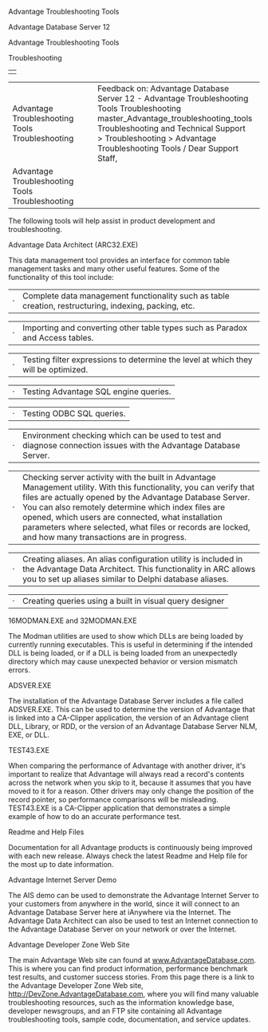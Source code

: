 Advantage Troubleshooting Tools




Advantage Database Server 12  

Advantage Troubleshooting Tools

Troubleshooting

|  |
| --- |
|  |

|  |  |  |  |  |
| --- | --- | --- | --- | --- |
| Advantage Troubleshooting Tools  Troubleshooting |  |  | Feedback on: Advantage Database Server 12 - Advantage Troubleshooting Tools Troubleshooting master\_Advantage\_troubleshooting\_tools Troubleshooting and Technical Support > Troubleshooting > Advantage Troubleshooting Tools / Dear Support Staff, |  |
| Advantage Troubleshooting Tools  Troubleshooting |  |  |  |  |

The following tools will help assist in product development and troubleshooting.

Advantage Data Architect (ARC32.EXE)

This data management tool provides an interface for common table management tasks and many other useful features. Some of the functionality of this tool include:

|  |  |
| --- | --- |
| · | Complete data management functionality such as table creation, restructuring, indexing, packing, etc. |

|  |  |
| --- | --- |
| · | Importing and converting other table types such as Paradox and Access tables. |

|  |  |
| --- | --- |
| · | Testing filter expressions to determine the level at which they will be optimized. |

|  |  |
| --- | --- |
| · | Testing Advantage SQL engine queries. |

|  |  |
| --- | --- |
| · | Testing ODBC SQL queries. |

|  |  |
| --- | --- |
| · | Environment checking which can be used to test and diagnose connection issues with the Advantage Database Server. |

|  |  |
| --- | --- |
| · | Checking server activity with the built in Advantage Management utility. With this functionality, you can verify that files are actually opened by the Advantage Database Server. You can also remotely determine which index files are opened, which users are connected, what installation parameters where selected, what files or records are locked, and how many transactions are in progress. |

|  |  |
| --- | --- |
| · | Creating aliases. An alias configuration utility is included in the Advantage Data Architect. This functionality in ARC allows you to set up aliases similar to Delphi database aliases. |

|  |  |
| --- | --- |
| · | Creating queries using a built in visual query designer |

16MODMAN.EXE and 32MODMAN.EXE

The Modman utilities are used to show which DLLs are being loaded by currently running executables. This is useful in determining if the intended DLL is being loaded, or if a DLL is being loaded from an unexpectedly directory which may cause unexpected behavior or version mismatch errors.

ADSVER.EXE

The installation of the Advantage Database Server includes a file called ADSVER.EXE. This can be used to determine the version of Advantage that is linked into a CA-Clipper application, the version of an Advantage client DLL, Library, or RDD, or the version of an Advantage Database Server NLM, EXE, or DLL.

TEST43.EXE

When comparing the performance of Advantage with another driver, it's important to realize that Advantage will always read a record's contents across the network when you skip to it, because it assumes that you have moved to it for a reason. Other drivers may only change the position of the record pointer, so performance comparisons will be misleading. TEST43.EXE is a CA-Clipper application that demonstrates a simple example of how to do an accurate performance test.

Readme and Help Files

Documentation for all Advantage products is continuously being improved with each new release. Always check the latest Readme and Help file for the most up to date information.

Advantage Internet Server Demo

The AIS demo can be used to demonstrate the Advantage Internet Server to your customers from anywhere in the world, since it will connect to an Advantage Database Server here at iAnywhere via the Internet. The Advantage Data Architect can also be used to test an Internet connection to the Advantage Database Server on your network or over the Internet.

Advantage Developer Zone Web Site

The main Advantage Web site can found at www.AdvantageDatabase.com. This is where you can find product information, performance benchmark test results, and customer success stories. From this page there is a link to the Advantage Developer Zone Web site, http://DevZone.AdvantageDatabase.com, where you will find many valuable troubleshooting resources, such as the information knowledge base, developer newsgroups, and an FTP site containing all Advantage troubleshooting tools, sample code, documentation, and service updates.